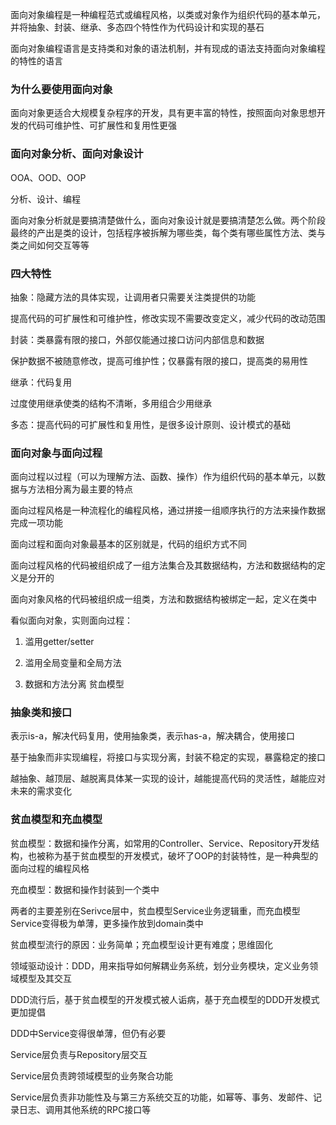 面向对象编程是一种编程范式或编程风格，以类或对象作为组织代码的基本单元，并将抽象、封装、继承、多态四个特性作为代码设计和实现的基石

面向对象编程语言是支持类和对象的语法机制，并有现成的语法支持面向对象编程的特性的语言

### 为什么要使用面向对象

面向对象更适合大规模复杂程序的开发，具有更丰富的特性，按照面向对象思想开发的代码可维护性、可扩展性和复用性更强

### 面向对象分析、面向对象设计

OOA、OOD、OOP

分析、设计、编程

面向对象分析就是要搞清楚做什么，面向对象设计就是要搞清楚怎么做。两个阶段最终的产出是类的设计，包括程序被拆解为哪些类，每个类有哪些属性方法、类与类之间如何交互等等

### 四大特性

抽象：隐藏方法的具体实现，让调用者只需要关注类提供的功能

提高代码的可扩展性和可维护性，修改实现不需要改变定义，减少代码的改动范围

封装：类暴露有限的接口，外部仅能通过接口访问内部信息和数据

保护数据不被随意修改，提高可维护性；仅暴露有限的接口，提高类的易用性

继承：代码复用

过度使用继承使类的结构不清晰，多用组合少用继承

多态：提高代码的可扩展性和复用性，是很多设计原则、设计模式的基础

### 面向对象与面向过程

面向过程以过程（可以为理解方法、函数、操作）作为组织代码的基本单元，以数据与方法相分离为最主要的特点

面向过程风格是一种流程化的编程风格，通过拼接一组顺序执行的方法来操作数据完成一项功能

面向过程和面向对象最基本的区别就是，代码的组织方式不同

面向过程风格的代码被组织成了一组方法集合及其数据结构，方法和数据结构的定义是分开的

面向对象风格的代码被组织成一组类，方法和数据结构被绑定一起，定义在类中

看似面向对象，实则面向过程：

1. 滥用getter/setter

2. 滥用全局变量和全局方法
3. 数据和方法分离  贫血模型

### 抽象类和接口

表示is-a，解决代码复用，使用抽象类，表示has-a，解决耦合，使用接口

基于抽象而非实现编程，将接口与实现分离，封装不稳定的实现，暴露稳定的接口

越抽象、越顶层、越脱离具体某一实现的设计，越能提高代码的灵活性，越能应对未来的需求变化

### 贫血模型和充血模型

贫血模型：数据和操作分离，如常用的Controller、Service、Repository开发结构，也被称为基于贫血模型的开发模式，破坏了OOP的封装特性，是一种典型的面向过程的编程风格

充血模型：数据和操作封装到一个类中

两者的主要差别在Serivce层中，贫血模型Service业务逻辑重，而充血模型Service变得极为单薄，更多操作放到domain类中

贫血模型流行的原因：业务简单；充血模型设计更有难度；思维固化

领域驱动设计：DDD，用来指导如何解耦业务系统，划分业务模块，定义业务领域模型及其交互

DDD流行后，基于贫血模型的开发模式被人诟病，基于充血模型的DDD开发模式更加提倡

DDD中Service变得很单薄，但仍有必要

Service层负责与Repository层交互

Service层负责跨领域模型的业务聚合功能

Service层负责非功能性及与第三方系统交互的功能，如幂等、事务、发邮件、记录日志、调用其他系统的RPC接口等